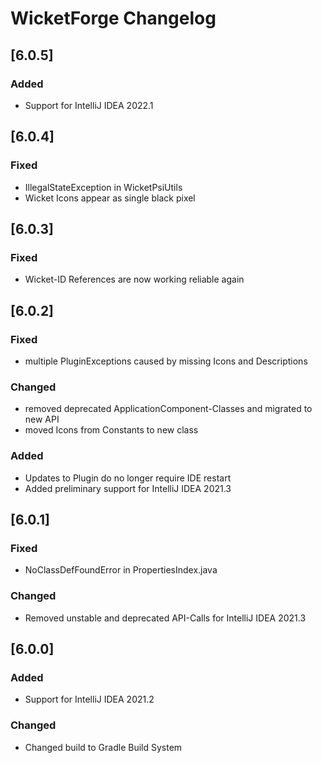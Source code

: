 <!-- Keep a Changelog guide -> https://keepachangelog.com -->

# WicketForge Changelog
## [6.0.5]
### Added
- Support for IntelliJ IDEA 2022.1

## [6.0.4]
### Fixed
- IllegalStateException in WicketPsiUtils
- Wicket Icons appear as single black pixel


## [6.0.3]
### Fixed
- Wicket-ID References are now working reliable again

## [6.0.2]
### Fixed
- multiple PluginExceptions caused by missing Icons and Descriptions
### Changed
- removed deprecated ApplicationComponent-Classes and migrated to new API
- moved Icons from Constants to new class
### Added
- Updates to Plugin do no longer require IDE restart
- Added preliminary support for IntelliJ IDEA 2021.3
## [6.0.1]
### Fixed
- NoClassDefFoundError in PropertiesIndex.java

### Changed
- Removed unstable and deprecated API-Calls for IntelliJ IDEA 2021.3

## [6.0.0]
### Added
- Support for IntelliJ IDEA 2021.2

### Changed
- Changed build to Gradle Build System
